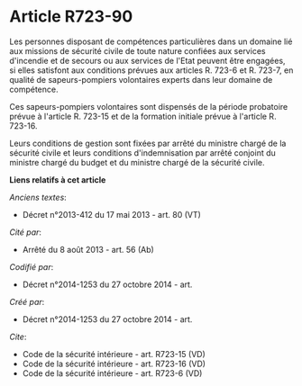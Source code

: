 # Article R723-90

Les personnes disposant de compétences particulières dans un domaine lié aux missions de sécurité civile de toute nature
confiées aux services d'incendie et de secours ou aux services de l'Etat peuvent être engagées, si elles satisfont aux
conditions prévues aux articles R. 723-6 et R. 723-7, en qualité de sapeurs-pompiers volontaires experts dans leur domaine de
compétence. 

Ces sapeurs-pompiers volontaires sont dispensés de la période probatoire prévue à l'article R. 723-15 et de la formation
initiale prévue à l'article R. 723-16. 

Leurs conditions de gestion sont fixées par arrêté du ministre chargé de la sécurité civile et leurs conditions
d'indemnisation par arrêté conjoint du ministre chargé du budget et du ministre chargé de la sécurité civile.

**Liens relatifs à cet article**

_Anciens textes_:

  - Décret n°2013-412 du 17 mai 2013 - art. 80 (VT)

_Cité par_:

  - Arrêté du 8 août 2013 - art. 56 (Ab)

_Codifié par_:

  - Décret n°2014-1253 du 27 octobre 2014 - art.

_Créé par_:

  - Décret n°2014-1253 du 27 octobre 2014 - art.

_Cite_:

  - Code de la sécurité intérieure - art. R723-15 (VD)
  - Code de la sécurité intérieure - art. R723-16 (VD)
  - Code de la sécurité intérieure - art. R723-6 (VD)
